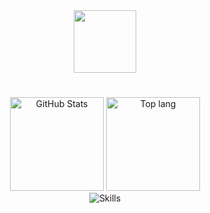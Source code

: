 <div id="header" align="center">
  <img src="https://media.giphy.com/media/2IudUHdI075HL02Pkk/giphy.gif" width="100"/>
</div>

#

<div align="center">
  <img src="https://github-stats-rho-eight.vercel.app/api?username=maxguuse&card_width=300&custom_title=Activity&theme=dark&include_all_commits=true&hide=prs&show=prs_merged&show_icons=true&rank_icon=percentile&exclude_repo=github-stats,maxguuse" height="150" alt="GitHub Stats">
  <img src="https://github-stats-rho-eight.vercel.app/api/top-langs/?username=maxguuse&layout=donut&langs_count=4&theme=dark&exclude_repo=github-stats,maxguuse&hide=Dockerfile,CMake" height="150" alt="Top lang">
</div>

<div align="center">
  <img src="https://skillicons.dev/icons?i=go,cs,docker,postman,git,githubactions,vscode,idea,postgres,linux,bash,bots&perline=6" alt="Skills">
</div>
